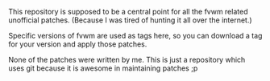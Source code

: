 This repository is supposed to be a central point for all the fvwm related
unofficial patches. (Because I was tired of hunting it all over the internet.)

Specific versions of fvwm are used as tags here, so you can download a tag for
your version and apply those patches.

None of the patches were written by me. This is just a repository which uses
git because it is awesome in maintaining patches ;p
